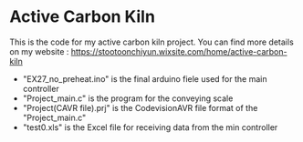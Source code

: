 # Active Carbon Kiln
This is the code for my active carbon kiln project.
You can find more details on my website :
https://stootoonchiyun.wixsite.com/home/active-carbon-kiln
- "EX27_no_preheat.ino" is the final arduino fiele used for the main controller
- "Project_main.c" is the program for the conveying scale
- "Project(CAVR file).prj" is the CodevisionAVR file format of the "Project_main.c"
- "test0.xls" is the Excel file for receiving data from the min controller
